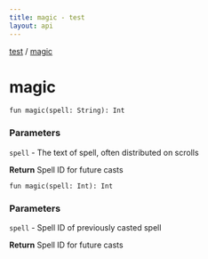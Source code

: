 ```yaml
---
title: magic - test
layout: api
---
```


<div class='api-docs-breadcrumbs'><a href="test/index">test</a> / <a href="test/magic">magic</a></div>

# magic

<div class="overload-group" markdown="1">

<div class="signature"><code><span class="keyword">fun </span><span class="identifier">magic</span><span class="symbol">(</span><span class="parameterName" id="$magic(kotlin.String)/spell">spell</span><span class="symbol">:</span>&nbsp;<span class="identifier">String</span><span class="symbol">)</span><span class="symbol">: </span><span class="identifier">Int</span></code></div>

### Parameters

<code>spell</code> - The text of spell, often distributed on scrolls

**Return**
Spell ID for future casts

</div>

<div class="overload-group" markdown="1">

<div class="signature"><code><span class="keyword">fun </span><span class="identifier">magic</span><span class="symbol">(</span><span class="parameterName" id="$magic(kotlin.Int)/spell">spell</span><span class="symbol">:</span>&nbsp;<span class="identifier">Int</span><span class="symbol">)</span><span class="symbol">: </span><span class="identifier">Int</span></code></div>

### Parameters

<code>spell</code> - Spell ID of previously casted spell

**Return**
Spell ID for future casts

</div>
